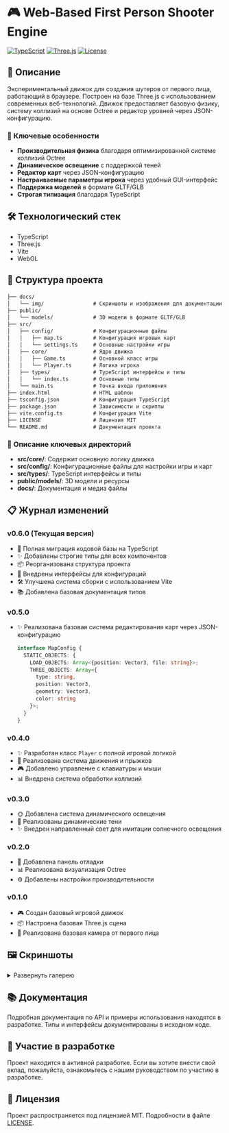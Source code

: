 # 🎮 Web-Based First Person Shooter Engine

[![TypeScript](https://img.shields.io/badge/TypeScript-5.0-blue.svg)](https://www.typescriptlang.org/)
[![Three.js](https://img.shields.io/badge/Three.js-158-green.svg)](https://threejs.org/)
[![License](https://img.shields.io/badge/license-MIT-blue.svg)](LICENSE)

## 📝 Описание

Экспериментальный движок для создания шутеров от первого лица, работающий в браузере. Построен на базе Three.js с использованием современных веб-технологий. Движок предоставляет базовую физику, систему коллизий на основе Octree и редактор уровней через JSON-конфигурацию.

### 🔑 Ключевые особенности

- **Производительная физика** благодаря оптимизированной системе коллизий Octree
- **Динамическое освещение** с поддержкой теней
- **Редактор карт** через JSON-конфигурацию
- **Настраиваемые параметры игрока** через удобный GUI-интерфейс
- **Поддержка моделей** в формате GLTF/GLB
- **Строгая типизация** благодаря TypeScript

## 🛠 Технологический стек

- TypeScript
- Three.js
- Vite
- WebGL

## 📁 Структура проекта

```
├── docs/
│   └── img/                # Скриншоты и изображения для документации
├── public/
│   └── models/             # 3D модели в формате GLTF/GLB
├── src/
│   ├── config/             # Конфигурационные файлы
│   │   ├── map.ts          # Конфигурация игровых карт
│   │   └── settings.ts     # Основные настройки игры
│   ├── core/               # Ядро движка
│   │   ├── Game.ts         # Основной класс игры
│   │   └── Player.ts       # Логика игрока
│   ├── types/              # TypeScript интерфейсы и типы
│   │   └── index.ts        # Основные типы
│   └── main.ts             # Точка входа приложения
├── index.html              # HTML шаблон
├── tsconfig.json           # Конфигурация TypeScript
├── package.json            # Зависимости и скрипты
├── vite.config.ts          # Конфигурация Vite
├── LICENSE                 # Лицензия MIT
└── README.md               # Документация проекта
```

### 📂 Описание ключевых директорий

- **src/core/**: Содержит основную логику движка
- **src/config/**: Конфигурационные файлы для настройки игры и карт
- **src/types/**: TypeScript интерфейсы и типы
- **public/models/**: 3D модели и ресурсы
- **docs/**: Документация и медиа файлы

## 📋 Журнал изменений

### v0.6.0 (Текущая версия)
- 🔄 Полная миграция кодовой базы на TypeScript
- ✨ Добавлены строгие типы для всех компонентов
- 📦 Реорганизована структура проекта
- 🔧 Внедрены интерфейсы для конфигураций
- 🛠 Улучшена система сборки с использованием Vite
- 📚 Добавлена базовая документация типов

### v0.5.0
- ✨ Реализована базовая система редактирования карт через JSON-конфигурацию
  ```typescript
  interface MapConfig {
    STATIC_OBJECTS: {
      LOAD_OBJECTS: Array<{position: Vector3, file: string}>;
      THREE_OBJECTS: Array<{
        type: string,
        position: Vector3,
        geometry: Vector3,
        color: string
      }>;
    }
  }
  ```
  
### v0.4.0
- ✨ Разработан класс `Player` с полной игровой логикой
- 🔧 Реализована система движения и прыжков
- 🎮 Добавлено управление с клавиатуры и мыши
- 📊 Внедрена система обработки коллизий

### v0.3.0
- 🌞 Добавлена система динамического освещения
- 🎨 Реализованы динамические тени
- ✨ Внедрен направленный свет для имитации солнечного освещения

### v0.2.0
- 🔧 Добавлена панель отладки
- 📊 Реализована визуализация Octree
- ⚙️ Добавлены настройки производительности

### v0.1.0
- 🎮 Создан базовый игровой движок
- 📦 Настроена базовая Three.js сцена
- 🎥 Реализована базовая камера от первого лица

## 🖼 Скриншоты

<details>
<summary>Развернуть галерею</summary>

#### Базовая сцена
![Базовая сцена](docs/img/screenshot_1.png)

#### Панель отладки
![Панель отладки](docs/img/screenshot_2.png)

#### Визуализация Octree
![Octree помощник](docs/img/screenshot_3.png)

#### Система освещения
![Динамические тени](docs/img/screenshot_4.png)

#### Редактор карт
![Редактор карт](docs/img/screenshot_5.png)

</details>

## 📚 Документация

Подробная документация по API и примеры использования находятся в разработке. Типы и интерфейсы документированы в исходном коде.

## 🤝 Участие в разработке

Проект находится в активной разработке. Если вы хотите внести свой вклад, пожалуйста, ознакомьтесь с нашим руководством по участию в разработке.

## 📄 Лицензия

Проект распространяется под лицензией MIT. Подробности в файле [LICENSE](LICENSE).